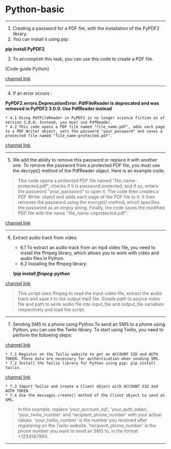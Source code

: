# __Python-basic__
___
1. Creating a password for a PDF file, with the installation of the PyPDF2 library.
2. You can install it using pip:
 
__pip install PyPDF2__

3. To accomplish this task, you can use this code to create a PDF file.

[Code guide Python]


[channel link](https://pypi.org/project/PyPDF2/)

___

4. If an error occurs :
 
  __PyPDF2.errors.DeprecationError: PdfFileReader is deprecated and was removed in PyPDF2 3.0.0. Use PdfReader instead__

    * 4.1 Using PdfFileReader in PyPDF2 is no longer science fiction as of version 3.0.0. Instead, you must use PdfReader.
    * 4.2 This code opens a PDF file named "file_name.pdf", adds each page to a PDF Writer object, sets the password "your_password" and saves a protected file named "file_name-protected.pdf".
   
[channel link](https://pypi.org/project/pdfreader/)
___
5. We add the ability to remove this password or replace it with another one.
To remove the password from a protected PDF file, you must use the decrypt() method of the PdfReader object. Here is an example code:

> This code opens a protected PDF file named "file_name-protected.pdf", checks if it is password protected, and if so, enters the password "your_password" to open it. The code then creates a PDF Writer object and adds each page of the PDF file to it. It then removes the password using the encrypt() method, which specifies the password as an empty string. Finally, the code saves the modified PDF file with the name "file_name-unprotected.pdf".

[channel link](https://www.geeksforgeeks.org/python-strings-decode-method/)

___

6. Extract audio track from video.
    * 6.1 To extract an audio track from an mp4 video file, you need to install the ffmpeg library, which allows you to work with video and audio files in Python.
    * 6.2 Installing the ffmpeg library:

    ___!pip install ffmpeg-python___

[channel link](https://pypi.org/project/ffmpeg-python/)

> This script uses ffmpeg to read the input video file, extract the audio track and save it to the output mp3 file. Simple path to source video file and path to write audio file into input_file and output_file variables respectively and load the script.
___

7. Sending SMS to a phone using Python.To send an SMS to a phone using Python, you can use the Twilio library. To start using Twilio, you need to perform the following steps:

[channel link](https://console.twilio.com/)

    * 7.1 Register on the Twilio website to get an ACCOUNT SID and AUTH TOKEN. These data are necessary for authentication when sending SMS.
    * 7.2 Install the Twilio library for Python using pip: pip install twilio.

[channel link](https://pypi.org/project/twilio/)

    * 7.3 Import Twilio and create a Client object with ACCOUNT SID and AUTH TOKEN.
    * 7.4 Use the messages.create() method of the Client object to send an SMS.

> In this example, replace 'your_account_sid', 'your_auth_token', 'your_twilio_number' and 'recipient_phone_number' with your actual values. 'your_twilio_number' is the number you received after registering on the Twilio website. 'recipient_phone_number' is the phone number you want to send an SMS to, in the format +1234567890.
___
